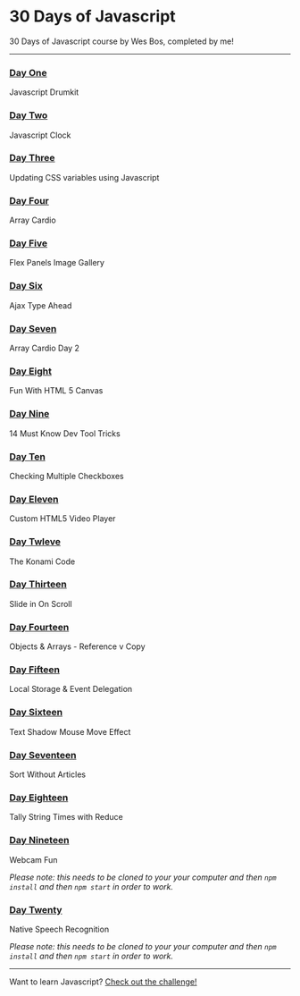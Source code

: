 # 30 Days of Javascript

30 Days of Javascript course by Wes Bos, completed by me!

---

### [Day One](http://morettiamye.github.io/thirtydaysofjs/01/index.html)
Javascript Drumkit

### [Day Two](http://morettiamye.github.io/thirtydaysofjs/02/index.html)
Javascript Clock

### [Day Three](http://morettiamye.github.io/thirtydaysofjs/03/index.html)
Updating CSS variables using Javascript

### [Day Four](http://morettiamye.github.io/thirtydaysofjs/04/index.html)
Array Cardio

### [Day Five](http://morettiamye.github.io/thirtydaysofjs/05/index.html)
Flex Panels Image Gallery

### [Day Six](http://morettiamye.github.io/thirtydaysofjs/06/index.html)
Ajax Type Ahead

### [Day Seven](http://morettiamye.github.io/thirtydaysofjs/07/index.html)
Array Cardio Day 2

### [Day Eight](http://morettiamye.github.io/thirtydaysofjs/08/index.html)
Fun With HTML 5 Canvas

### [Day Nine](http://morettiamye.github.io/thirtydaysofjs/09/index.html)
14 Must Know Dev Tool Tricks

### [Day Ten](http://morettiamye.github.io/thirtydaysofjs/10/index.html)
Checking Multiple Checkboxes

### [Day Eleven](http://morettiamye.github.io/thirtydaysofjs/11/index.html)
Custom HTML5 Video Player

### [Day Twleve](http://morettiamye.github.io/thirtydaysofjs/12/index.html)
The Konami Code

### [Day Thirteen](http://morettiamye.github.io/thirtydaysofjs/13/index.html)
Slide in On Scroll

### [Day Fourteen](http://morettiamye.github.io/thirtydaysofjs/14/index.html)
Objects & Arrays - Reference v Copy

### [Day Fifteen](http://morettiamye.github.io/thirtydaysofjs/15/index.html)
Local Storage & Event Delegation

### [Day Sixteen](http://morettiamye.github.io/thirtydaysofjs/16/index.html)
Text Shadow Mouse Move Effect

### [Day Seventeen](http://morettiamye.github.io/thirtydaysofjs/17/index.html)
Sort Without Articles

### [Day Eighteen](http://morettiamye.github.io/thirtydaysofjs/18/index.html)
Tally String Times with Reduce

### [Day Nineteen](http://morettiamye.github.io/thirtydaysofjs/19/index.html)
Webcam Fun

_Please note: this needs to be cloned to your your computer and then  `npm install` and then `npm start` in order to work._

### [Day Twenty](http://morettiamye.github.io/thirdaydaysofjs/20/index.html)
Native Speech Recognition

_Please note: this needs to be cloned to your your computer and then  `npm install` and then `npm start` in order to work._


---

Want to learn Javascript?  [Check out the challenge!](https://javascript30.com/)


